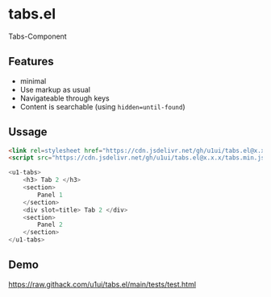 # tabs.el
Tabs-Component

## Features
- minimal
- Use markup as usual
- Navigateable through keys
- Content is searchable (using `hidden=until-found`)


## Ussage

```html
<link rel=stylesheet href="https://cdn.jsdelivr.net/gh/u1ui/tabs.el@x.x.x/tabs.min.css">
<script src="https://cdn.jsdelivr.net/gh/u1ui/tabs.el@x.x.x/tabs.min.js" type=module>

<u1-tabs>
    <h3> Tab 2 </h3>
    <section>
        Panel 1
    </section>
    <div slot=title> Tab 2 </div>
    <section>
        Panel 2
    </section>
</u1-tabs>
```


## Demo
https://raw.githack.com/u1ui/tabs.el/main/tests/test.html  

